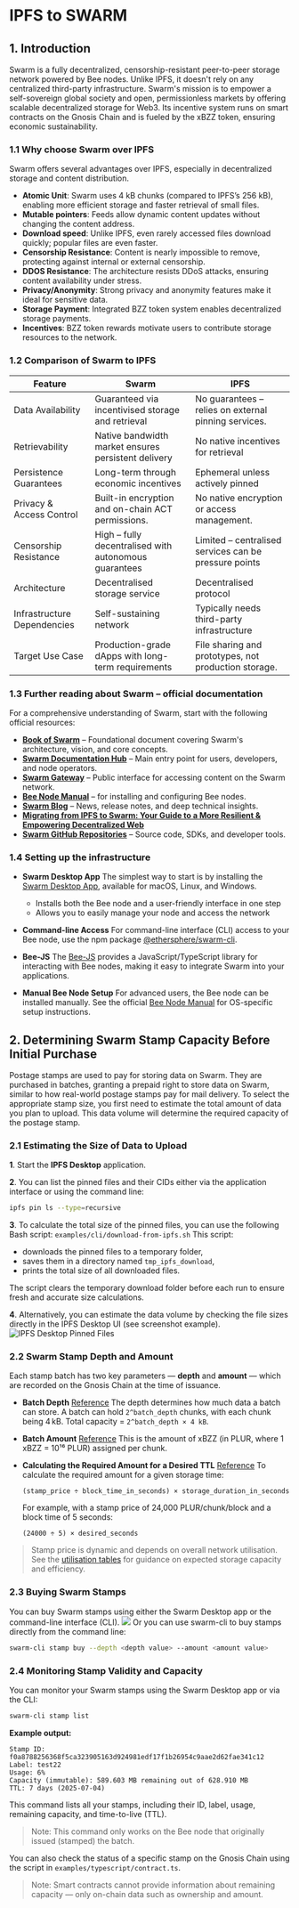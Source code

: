 # IPFS to SWARM

## 1. Introduction

Swarm is a fully decentralized, censorship-resistant peer-to-peer storage network powered by Bee nodes. Unlike IPFS, it doesn't rely on any centralized third-party infrastructure. Swarm's mission is to empower a self-sovereign global society and open, permissionless markets by offering scalable decentralized storage for Web3. Its incentive system runs on smart contracts on the Gnosis Chain and is fueled by the xBZZ token, ensuring economic sustainability.

### 1.1 Why choose Swarm over IPFS

Swarm offers several advantages over IPFS, especially in decentralized storage and content distribution.

* **Atomic Unit**: Swarm uses 4 kB chunks (compared to IPFS’s 256 kB), enabling more efficient storage and faster retrieval of small files.
* **Mutable pointers**: Feeds allow dynamic content updates without changing the content address.
* **Download speed**: Unlike IPFS, even rarely accessed files download quickly; popular files are even faster.
* **Censorship Resistance**: Content is nearly impossible to remove, protecting against internal or external censorship.
* **DDOS Resistance**: The architecture resists DDoS attacks, ensuring content availability under stress.
* **Privacy/Anonymity**: Strong privacy and anonymity features make it ideal for sensitive data.
* **Storage Payment**: Integrated BZZ token system enables decentralized storage payments.
* **Incentives**: BZZ token rewards motivate users to contribute storage resources to the network.

### 1.2 Comparison of Swarm to IPFS

| Feature                     | Swarm                                                 | IPFS                                                  |
|-----------------------------|-------------------------------------------------------|-------------------------------------------------------|
| Data Availability           | Guaranteed via incentivised storage and retrieval     | No guarantees – relies on external pinning services.  |
| Retrievability              | Native bandwidth market ensures persistent delivery   | No native incentives for retrieval                    |
| Persistence Guarantees      | Long-term through economic incentives                 | Ephemeral unless actively pinned                      |
| Privacy & Access Control    | Built-in encryption and on-chain ACT permissions.     | No native encryption or access management.            |
| Censorship Resistance       | High – fully decentralised with autonomous guarantees | Limited – centralised services can be pressure points |
| Architecture                | Decentralised storage service                         | Decentralised protocol                                |
| Infrastructure Dependencies | Self-sustaining network                               | Typically needs third-party infrastructure            |
| Target Use Case             | Production-grade dApps with long-term requirements    | File sharing and prototypes, not production storage.  |

### 1.3 Further reading about Swarm – official documentation

For a comprehensive understanding of Swarm, start with the following official resources:

* [**Book of Swarm**](https://papers.ethswarm.org/p/book-of-swarm/) – Foundational document covering Swarm's architecture, vision, and core concepts.
* [**Swarm Documentation Hub**](https://docs.ethswarm.org/) – Main entry point for users, developers, and node operators.
* [**Swarm Gateway**](https://gateway.ethswarm.org/) – Public interface for accessing content on the Swarm network.
* [**Bee Node Manual**](https://docs.ethswarm.org/docs/bee/installation/getting-started/) – for installing and configuring Bee nodes.
* [**Swarm Blog**](https://blog.ethswarm.org/) – News, release notes, and deep technical insights.
* [**Migrating from IPFS to Swarm: Your Guide to a More Resilient & Empowering Decentralized Web**](https://solarpunk.buzz/migrating-from-ipfs-to-swarm-decentralized-web/)
* [**Swarm GitHub Repositories**](https://github.com/ethersphere) – Source code, SDKs, and developer tools.

### 1.4 Setting up the infrastructure

* **Swarm Desktop App**
  The simplest way to start is by installing the [Swarm Desktop App](https://github.com/ethersphere/swarm-desktop/releases), available for macOS, Linux, and Windows.

  * Installs both the Bee node and a user-friendly interface in one step
  * Allows you to easily manage your node and access the network

* **Command-line Access**
  For command-line interface (CLI) access to your Bee node, use the npm package [@ethersphere/swarm-cli](https://www.npmjs.com/package/@ethersphere/swarm-cli).

* **Bee-JS**
  The [Bee-JS](https://www.npmjs.com/package/@ethersphere/bee-js) provides a JavaScript/TypeScript library for interacting with Bee nodes, making it easy to integrate Swarm into your applications.

* **Manual Bee Node Setup**
  For advanced users, the Bee node can be installed manually.
  See the official [Bee Node Manual](https://docs.ethswarm.org/docs/bee/installation/getting-started/) for OS-specific setup instructions.

## 2. Determining Swarm Stamp Capacity Before Initial Purchase

Postage stamps are used to pay for storing data on Swarm. They are purchased in batches, granting a prepaid right to store data on Swarm, similar to how real-world postage stamps pay for mail delivery. To select the appropriate stamp size, you first need to estimate the total amount of data you plan to upload. This data volume will determine the required capacity of the postage stamp.

### 2.1 Estimating the Size of Data to Upload

**1**. Start the **IPFS Desktop** application.

**2**. You can list the pinned files and their CIDs either via the application interface or using the command line:

```bash
ipfs pin ls --type=recursive
```

**3**. To calculate the total size of the pinned files, you can use the following Bash script: `examples/cli/download-from-ipfs.sh`
This script:

* downloads the pinned files to a temporary folder,
* saves them in a directory named `tmp_ipfs_download`,
* prints the total size of all downloaded files.

The script clears the temporary download folder before each run to ensure fresh and accurate size calculations.

**4**. Alternatively, you can estimate the data volume by checking the file sizes directly in the IPFS Desktop UI (see screenshot example).
![IPFS Desktop Pinned Files](./assets/ipfs-files.png)

### 2.2 Swarm Stamp Depth and Amount

Each stamp batch has two key parameters — **depth** and **amount** — which are recorded on the Gnosis Chain at the time of issuance.

* **Batch Depth**
  [Reference](https://docs.ethswarm.org/docs/concepts/incentives/postage-stamps/#batch-depth)
  The depth determines how much data a batch can store. A batch can hold `2^batch_depth` chunks, with each chunk being 4 kB.
  Total capacity = `2^batch_depth × 4 kB`.

* **Batch Amount**
  [Reference](https://docs.ethswarm.org/docs/concepts/incentives/postage-stamps/#batch-amount--batch-cost)
  This is the amount of xBZZ (in PLUR, where 1 xBZZ = 10¹⁶ PLUR) assigned per chunk.

* **Calculating the Required Amount for a Desired TTL**
  [Reference](https://docs.ethswarm.org/docs/concepts/incentives/postage-stamps/#calculating-amount-needed-for-desired-ttl)
  To calculate the required amount for a given storage time:

  ``` text
  (stamp_price ÷ block_time_in_seconds) × storage_duration_in_seconds
  ```

  For example, with a stamp price of 24,000 PLUR/chunk/block and a block time of 5 seconds:

  ``` text
  (24000 ÷ 5) × desired_seconds
  ```

> Stamp price is dynamic and depends on overall network utilisation.
> See the [utilisation tables](https://docs.ethswarm.org/docs/concepts/incentives/postage-stamps/#unencrypted---none) for guidance on expected storage capacity and efficiency.

### 2.3 Buying Swarm Stamps

You can buy Swarm stamps using either the Swarm Desktop app or the command-line interface (CLI).
![](./assets/stamp-buy.png)
Or you can use swarm-cli to buy stamps directly from the command line:

```bash
swarm-cli stamp buy --depth <depth value> --amount <amount value>
```

### 2.4 Monitoring Stamp Validity and Capacity

You can monitor your Swarm stamps using the Swarm Desktop app or via the CLI:

```bash
swarm-cli stamp list
```

**Example output:**

```text
Stamp ID: f0a8788256368f5ca323905163d924981edf17f1b26954c9aae2d62fae341c12
Label: test22
Usage: 6%
Capacity (immutable): 589.603 MB remaining out of 628.910 MB
TTL: 7 days (2025-07-04)
```

This command lists all your stamps, including their ID, label, usage, remaining capacity, and time-to-live (TTL).

> Note: This command only works on the Bee node that originally issued (stamped) the batch.

You can also check the status of a specific stamp on the Gnosis Chain using the script in `examples/typescript/contract.ts`.

> Note: Smart contracts cannot provide information about remaining capacity — only on-chain data such as ownership and amount.

